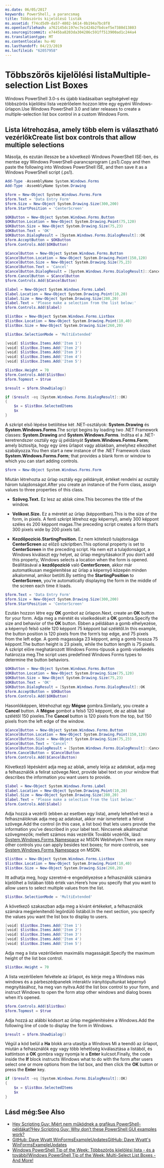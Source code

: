 ```yaml
---
ms.date: 06/05/2017
keywords: PowerShell, a parancsmag
title: Többszörös kijelölésű listák
ms.assetid: f74cd5d9-da57-4802-b614-0b194a7bc8f8
ms.openlocfilehash: a762145dc197ec7e1424b2fbdcef5e7380d13803
ms.sourcegitcommit: e7445ba8203da304286c591ff513900ad1c244a4
ms.translationtype: MT
ms.contentlocale: hu-HU
ms.lasthandoff: 04/23/2019
ms.locfileid: "62057958"
---
```

# <a name="multiple-selection-list-boxes"></a><span data-ttu-id="19d4f-103">Többszörös kijelölési lista</span><span class="sxs-lookup"><span data-stu-id="19d4f-103">Multiple-selection List Boxes</span></span>

<span data-ttu-id="19d4f-104">Windows PowerShell 3.0-s és újabb kiadásaiban segítségével egy többszörös kijelölési lista vezérlőelem hozzon létre egy egyéni Windows-űrlapon.</span><span class="sxs-lookup"><span data-stu-id="19d4f-104">Use Windows PowerShell 3.0 and later releases to create a multiple-selection list box control in a custom Windows Form.</span></span>

## <a name="create-list-box-controls-that-allow-multiple-selections"></a><span data-ttu-id="19d4f-105">Lista létrehozása, amely több elem is választható vezérlők</span><span class="sxs-lookup"><span data-stu-id="19d4f-105">Create list box controls that allow multiple selections</span></span>

<span data-ttu-id="19d4f-106">Másolja, és ezután illessze be a következő Windows PowerShell ISE-ben, és mentse egy Windows PowerShell-parancsprogram (.ps1).</span><span class="sxs-lookup"><span data-stu-id="19d4f-106">Copy and then paste the following into Windows PowerShell ISE, and then save it as a Windows PowerShell script (.ps1).</span></span>

```powershell
Add-Type -AssemblyName System.Windows.Forms
Add-Type -AssemblyName System.Drawing

$form = New-Object System.Windows.Forms.Form
$form.Text = 'Data Entry Form'
$form.Size = New-Object System.Drawing.Size(300,200)
$form.StartPosition = 'CenterScreen'

$OKButton = New-Object System.Windows.Forms.Button
$OKButton.Location = New-Object System.Drawing.Point(75,120)
$OKButton.Size = New-Object System.Drawing.Size(75,23)
$OKButton.Text = 'OK'
$OKButton.DialogResult = [System.Windows.Forms.DialogResult]::OK
$form.AcceptButton = $OKButton
$form.Controls.Add($OKButton)

$CancelButton = New-Object System.Windows.Forms.Button
$CancelButton.Location = New-Object System.Drawing.Point(150,120)
$CancelButton.Size = New-Object System.Drawing.Size(75,23)
$CancelButton.Text = 'Cancel'
$CancelButton.DialogResult = [System.Windows.Forms.DialogResult]::Cancel
$form.CancelButton = $CancelButton
$form.Controls.Add($CancelButton)

$label = New-Object System.Windows.Forms.Label
$label.Location = New-Object System.Drawing.Point(10,20)
$label.Size = New-Object System.Drawing.Size(280,20)
$label.Text = 'Please make a selection from the list below:'
$form.Controls.Add($label)

$listBox = New-Object System.Windows.Forms.Listbox
$listBox.Location = New-Object System.Drawing.Point(10,40)
$listBox.Size = New-Object System.Drawing.Size(260,20)

$listBox.SelectionMode = 'MultiExtended'

[void] $listBox.Items.Add('Item 1')
[void] $listBox.Items.Add('Item 2')
[void] $listBox.Items.Add('Item 3')
[void] $listBox.Items.Add('Item 4')
[void] $listBox.Items.Add('Item 5')

$listBox.Height = 70
$form.Controls.Add($listBox)
$form.Topmost = $true

$result = $form.ShowDialog()

if ($result -eq [System.Windows.Forms.DialogResult]::OK)
{
    $x = $listBox.SelectedItems
    $x
}
```

<span data-ttu-id="19d4f-107">A szkript első lépése betöltése két .NET-osztályok: **System.Drawing** és **System.Windows.Forms**.</span><span class="sxs-lookup"><span data-stu-id="19d4f-107">The script begins by loading two .NET Framework classes: **System.Drawing** and **System.Windows.Forms**.</span></span> <span data-ttu-id="19d4f-108">Indítsa el a .NET-keretrendszer osztály egy új példányát **System.Windows.Forms.Form**; amely biztosítja, hogy egy üres űrlapot vagy ablakban, amelyhez elkezdhet szabályozza.</span><span class="sxs-lookup"><span data-stu-id="19d4f-108">You then start a new instance of the .NET Framework class **System.Windows.Forms.Form**; that provides a blank form or window to which you can start adding controls.</span></span>

```powershell
$form = New-Object System.Windows.Forms.Form
```

<span data-ttu-id="19d4f-109">Miután létrehozta az űrlap osztály egy példányát, értéket rendelni az osztály három tulajdonságot.</span><span class="sxs-lookup"><span data-stu-id="19d4f-109">After you create an instance of the Form class, assign values to three properties of this class.</span></span>

- <span data-ttu-id="19d4f-110">**Szöveg.**</span><span class="sxs-lookup"><span data-stu-id="19d4f-110">**Text.**</span></span> <span data-ttu-id="19d4f-111">Ez lesz az ablak címe.</span><span class="sxs-lookup"><span data-stu-id="19d4f-111">This becomes the title of the window.</span></span>

- <span data-ttu-id="19d4f-112">**Velikost.**</span><span class="sxs-lookup"><span data-stu-id="19d4f-112">**Size.**</span></span> <span data-ttu-id="19d4f-113">Ez a méretét az űrlap (képpontban).</span><span class="sxs-lookup"><span data-stu-id="19d4f-113">This is the size of the form, in pixels.</span></span> <span data-ttu-id="19d4f-114">A fenti szkript létrehoz egy képernyő, amely 300 képpont széles és 200 képpont magas.</span><span class="sxs-lookup"><span data-stu-id="19d4f-114">The preceding script creates a form that’s 300 pixels wide by 200 pixels tall.</span></span>

- <span data-ttu-id="19d4f-115">**Kezdőpozíció.**</span><span class="sxs-lookup"><span data-stu-id="19d4f-115">**StartingPosition.**</span></span> <span data-ttu-id="19d4f-116">Ez nem kötelező tulajdonsága **CenterScreen** az előző szkriptben.</span><span class="sxs-lookup"><span data-stu-id="19d4f-116">This optional property is set to **CenterScreen** in the preceding script.</span></span> <span data-ttu-id="19d4f-117">Ha nem ezt a tulajdonságot, a Windows kiválaszt egy helyet, az űrlap megnyitásakor.</span><span class="sxs-lookup"><span data-stu-id="19d4f-117">If you don’t add this property, Windows selects a location when the form is opened.</span></span> <span data-ttu-id="19d4f-118">Beállításával a **kezdőpozíció** való **CenterScreen**, akkor már automatikusan megjelenítése az űrlap a képernyő közepén minden alkalommal, amikor betölti.</span><span class="sxs-lookup"><span data-stu-id="19d4f-118">By setting the **StartingPosition** to **CenterScreen**, you’re automatically displaying the form in the middle of the screen each time it loads.</span></span>

```powershell
$form.Text = 'Data Entry Form'
$form.Size = New-Object System.Drawing.Size(300,200)
$form.StartPosition = 'CenterScreen'
```

<span data-ttu-id="19d4f-119">Ezután hozzon létre egy **OK** gombot az űrlapon.</span><span class="sxs-lookup"><span data-stu-id="19d4f-119">Next, create an **OK** button for your form.</span></span> <span data-ttu-id="19d4f-120">Adja meg a méretét és viselkedését a **OK** gombra.</span><span class="sxs-lookup"><span data-stu-id="19d4f-120">Specify the size and behavior of the **OK** button.</span></span> <span data-ttu-id="19d4f-121">Ebben a példában a gomb elhelyezése, a képernyő felső széle 120 képpont 75 képpont bal szélétől.</span><span class="sxs-lookup"><span data-stu-id="19d4f-121">In this example, the button position is 120 pixels from the form’s top edge, and 75 pixels from the left edge.</span></span> <span data-ttu-id="19d4f-122">A gomb magassága 23 képpont, amíg a gomb hossza 75 képpont.</span><span class="sxs-lookup"><span data-stu-id="19d4f-122">The button height is 23 pixels, while the button length is 75 pixels.</span></span> <span data-ttu-id="19d4f-123">A szkript előre meghatározott Windows Forms-típusok a gomb viselkedés határozza meg.</span><span class="sxs-lookup"><span data-stu-id="19d4f-123">The script uses predefined Windows Forms types to determine the button behaviors.</span></span>

```powershell
$OKButton = New-Object System.Windows.Forms.Button
$OKButton.Location = New-Object System.Drawing.Size(75,120)
$OKButton.Size = New-Object System.Drawing.Size(75,23)
$OKButton.Text = 'OK'
$OKButton.DialogResult = [System.Windows.Forms.DialogResult]::OK
$form.AcceptButton = $OKButton
$form.Controls.Add($OKButton)
```

<span data-ttu-id="19d4f-124">Hasonlóképpen, létrehozhat egy **Mégse** gombra.</span><span class="sxs-lookup"><span data-stu-id="19d4f-124">Similarly, you create a **Cancel** button.</span></span> <span data-ttu-id="19d4f-125">A **Mégse** gombot a felső 120 képpont, de az ablak bal szélétől 150 pixeles.</span><span class="sxs-lookup"><span data-stu-id="19d4f-125">The **Cancel** button is 120 pixels from the top, but 150 pixels from the left edge of the window.</span></span>

```powershell
$CancelButton = New-Object System.Windows.Forms.Button
$CancelButton.Location = New-Object System.Drawing.Point(150,120)
$CancelButton.Size = New-Object System.Drawing.Size(75,23)
$CancelButton.Text = 'Cancel'
$CancelButton.DialogResult = [System.Windows.Forms.DialogResult]::Cancel
$form.CancelButton = $CancelButton
$form.Controls.Add($CancelButton)
```

<span data-ttu-id="19d4f-126">Következő lépésként adja meg az ablak, amely leírja az adatokat, adja meg a felhasználók a felirat szövege.</span><span class="sxs-lookup"><span data-stu-id="19d4f-126">Next, provide label text on your window that describes the information you want users to provide.</span></span>

```powershell
$label = New-Object System.Windows.Forms.Label
$label.Location = New-Object System.Drawing.Point(10,20)
$label.Size = New-Object System.Drawing.Size(280,20)
$label.Text = 'Please make a selection from the list below:'
$form.Controls.Add($label)
```

<span data-ttu-id="19d4f-127">Adja hozzá a vezérlő (ebben az esetben egy lista), amely lehetővé teszi a felhasználóknak adja meg az adatokat, akkor már ismertetett a felirat szövege.</span><span class="sxs-lookup"><span data-stu-id="19d4f-127">Add the control (in this case, a list box) that lets users provide the information you’ve described in your label text.</span></span> <span data-ttu-id="19d4f-128">Nincsenek alkalmazhat szövegmezők; mellett számos más vezérlők További vezérlők, lásd: [System.Windows.Forms Namespace](https://msdn.microsoft.com/library/k50ex0x9(v=vs.110).aspx) az MSDN Webhelyén.</span><span class="sxs-lookup"><span data-stu-id="19d4f-128">There are many other controls you can apply besides text boxes; for more controls, see [System.Windows.Forms Namespace](https://msdn.microsoft.com/library/k50ex0x9(v=vs.110).aspx) on MSDN.</span></span>

```powershell
$listBox = New-Object System.Windows.Forms.Listbox
$listBox.Location = New-Object System.Drawing.Point(10,40)
$listBox.Size = New-Object System.Drawing.Size(260,20)
```

<span data-ttu-id="19d4f-129">Itt adhatja meg, hogy szeretné-e engedélyezése a felhasználók számára kijelölhet a listában több érték van.</span><span class="sxs-lookup"><span data-stu-id="19d4f-129">Here’s how you specify that you want to allow users to select multiple values from the list.</span></span>

```powershell
$listBox.SelectionMode = 'MultiExtended'
```

<span data-ttu-id="19d4f-130">A következő szakaszban adja meg a kívánt értékeket, a felhasználók számára megjelenítendő legördülő listából.</span><span class="sxs-lookup"><span data-stu-id="19d4f-130">In the next section, you specify the values you want the list box to display to users.</span></span>

```powershell
[void] $listBox.Items.Add('Item 1')
[void] $listBox.Items.Add('Item 2')
[void] $listBox.Items.Add('Item 3')
[void] $listBox.Items.Add('Item 4')
[void] $listBox.Items.Add('Item 5')
```

<span data-ttu-id="19d4f-131">Adja meg a lista vezérlőelem maximális magasságát.</span><span class="sxs-lookup"><span data-stu-id="19d4f-131">Specify the maximum height of the list box control.</span></span>

```powershell
$listBox.Height = 70
```

<span data-ttu-id="19d4f-132">A lista vezérlőelem felvétele az űrlapot, és kérje meg a Windows más windows és a párbeszédpanelek interaktív irányítópultunkat képernyő megnyitásához, ha meg van nyitva.</span><span class="sxs-lookup"><span data-stu-id="19d4f-132">Add the list box control to your form, and instruct Windows to open the form atop other windows and dialog boxes when it’s opened.</span></span>

```powershell
$form.Controls.Add($listBox)
$form.Topmost = $true
```

<span data-ttu-id="19d4f-133">Adja hozzá az alábbi kódsort az űrlap megjelenítésére a Windows.</span><span class="sxs-lookup"><span data-stu-id="19d4f-133">Add the following line of code to display the form in Windows.</span></span>

```powershell
$result = $form.ShowDialog()
```

<span data-ttu-id="19d4f-134">Végül a kód belül a **Ha** blokk arra utasítja a Windows Mi a teendő az űrlapot, miután a felhasználók egy vagy több lehetőség kiválasztása a listából, és kattintson a **OK** gombra vagy nyomja le a **Enter**  kulcsot.</span><span class="sxs-lookup"><span data-stu-id="19d4f-134">Finally, the code inside the **If** block instructs Windows what to do with the form after users select one or more options from the list box, and then click the **OK** button or press the **Enter** key.</span></span>

```powershell
if ($result -eq [System.Windows.Forms.DialogResult]::OK)
{
    $x = $listBox.SelectedItems
    $x
}
```

## <a name="see-also"></a><span data-ttu-id="19d4f-135">Lásd még:</span><span class="sxs-lookup"><span data-stu-id="19d4f-135">See Also</span></span>

- [<span data-ttu-id="19d4f-136">Hey Scripting Guy:  Miért nem működnek a grafikus PowerShell-példákat?</span><span class="sxs-lookup"><span data-stu-id="19d4f-136">Hey Scripting Guy:  Why don’t these PowerShell GUI examples work?</span></span>](https://go.microsoft.com/fwlink/?LinkId=506644)
- [<span data-ttu-id="19d4f-137">GitHub: Dave Wyatt WinFormsExampleUpdates</span><span class="sxs-lookup"><span data-stu-id="19d4f-137">GitHub: Dave Wyatt's WinFormsExampleUpdates</span></span>](https://github.com/dlwyatt/WinFormsExampleUpdates)
- [<span data-ttu-id="19d4f-138">Windows PowerShell Tip of the Week:  Többszörös kijelölési lista - és a további!</span><span class="sxs-lookup"><span data-stu-id="19d4f-138">Windows PowerShell Tip of the Week:  Multi-Select List Boxes - And More!</span></span>](https://technet.microsoft.com/library/ff730950.aspx)